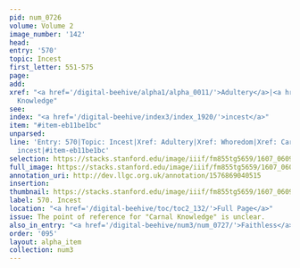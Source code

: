 ```yaml
---
pid: num_0726
volume: Volume 2
image_number: '142'
head:
entry: '570'
topic: Incest
first_letter: 551-575
page:
add:
xref: "<a href='/digital-beehive/alpha1/alpha_0011/'>Adultery</a>|<a href='/digital-beehive/alpha5/alpha_1036/'>Whoredom</a>|Carnal
  Knowledge"
see:
index: "<a href='/digital-beehive/index3/index_1920/'>incest</a>"
item: "#item-eb11be1bc"
unparsed:
line: 'Entry: 570|Topic: Incest|Xref: Adultery|Xref: Whoredom|Xref: Carnal Knowledge|Index:
  incest|#item-eb11be1bc'
selection: https://stacks.stanford.edu/image/iiif/fm855tg5659/1607_0609/870,220,2820,507/full/0/default.jpg
full_image: https://stacks.stanford.edu/image/iiif/fm855tg5659/1607_0609/full/full/0/default.jpg
annotation_uri: http://dev.llgc.org.uk/annotation/1576869040515
insertion:
thumbnail: https://stacks.stanford.edu/image/iiif/fm855tg5659/1607_0609/870,220,600,180/250,/0/default.jpg
label: 570. Incest
location: "<a href='/digital-beehive/toc/toc2_132/'>Full Page</a>"
issue: The point of reference for "Carnal Knowledge" is unclear.
also_in_entry: "<a href='/digital-beehive/num3/num_0727/'>Faithless</a>"
order: '095'
layout: alpha_item
collection: num3
---
```

